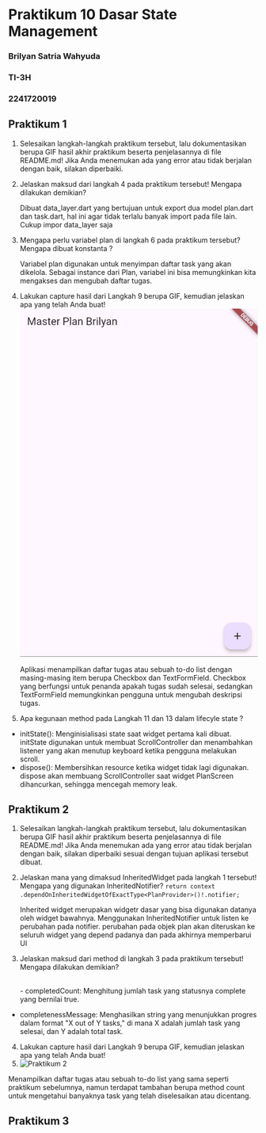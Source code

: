 # Praktikum 10 Dasar State Management 
### Brilyan Satria Wahyuda
### TI-3H
### 2241720019
## Praktikum 1

1. Selesaikan langkah-langkah praktikum tersebut, lalu dokumentasikan berupa GIF hasil akhir praktikum beserta penjelasannya di file README.md! Jika Anda menemukan ada yang error atau tidak berjalan dengan baik, silakan diperbaiki.
   
2. Jelaskan maksud dari langkah 4 pada praktikum tersebut! Mengapa dilakukan demikian?

    <p>Dibuat data_layer.dart yang bertujuan untuk export dua model plan.dart dan task.dart, hal ini agar tidak terlalu banyak import pada file lain. Cukup impor data_layer saja</p>
3. Mengapa perlu variabel plan di langkah 6 pada praktikum tersebut? Mengapa dibuat konstanta ?
    <p>Variabel plan digunakan untuk menyimpan daftar task yang akan dikelola. Sebagai instance dari Plan, variabel ini bisa memungkinkan kita mengakses dan mengubah daftar tugas. </p>

4. Lakukan capture hasil dari Langkah 9 berupa GIF, kemudian jelaskan apa yang telah Anda buat!
![Praktikum 1](praktikum1.gif)

    <p>Aplikasi menampilkan daftar tugas atau sebuah to-do list dengan masing-masing item berupa Checkbox dan TextFormField. Checkbox yang berfungsi untuk penanda apakah tugas sudah selesai, sedangkan TextFormField memungkinkan pengguna untuk mengubah deskripsi tugas.</p>

5. Apa kegunaan method pada Langkah 11 dan 13 dalam lifecyle state ?
    <p>
- initState(): Menginisialisasi state saat widget pertama kali dibuat. initState digunakan untuk membuat ScrollController dan menambahkan listener yang akan menutup keyboard ketika pengguna melakukan scroll.
- dispose(): Membersihkan resource ketika widget tidak lagi digunakan. dispose akan membuang ScrollController saat widget PlanScreen dihancurkan, sehingga mencegah memory leak.
</p>

## Praktikum 2
1. Selesaikan langkah-langkah praktikum tersebut, lalu dokumentasikan berupa GIF hasil akhir praktikum beserta penjelasannya di file README.md! Jika Anda menemukan ada yang error atau tidak berjalan dengan baik, silakan diperbaiki sesuai dengan tujuan aplikasi tersebut dibuat.
2. Jelaskan mana yang dimaksud InheritedWidget pada langkah 1 tersebut! Mengapa yang digunakan InheritedNotifier?
   ``` return context .dependOnInheritedWidgetOfExactType<PlanProvider>()!.notifier; ```
   <p>Inherited widget merupakan widgetr dasar yang bisa digunakan datanya oleh widget bawahnya. Menggunakan InheritedNotifier untuk listen ke perubahan pada notifier. perubahan pada objek plan akan diteruskan ke seluruh widget yang depend padanya dan pada 
   akhirnya memperbarui UI</p>

3. Jelaskan maksud dari method di langkah 3 pada praktikum tersebut! Mengapa dilakukan demikian?
   <p> 
   <br>- completedCount: Menghitung jumlah task yang statusnya complete yang bernilai true. <br>
- completenessMessage: Menghasilkan string yang menunjukkan progres dalam format "X out of Y tasks," di mana X adalah jumlah task yang selesai, dan Y adalah total task. </p>

4. Lakukan capture hasil dari Langkah 9 berupa GIF, kemudian jelaskan apa yang telah Anda buat!
5. ![Praktikum 2](praktikum2.gif)
<p>Menampilkan daftar tugas atau sebuah to-do list yang sama seperti praktikum sebelumnya, namun terdapat tambahan berupa method count untuk mengetahui banyaknya task yang telah diselesaikan atau dicentang.</p>

## Praktikum 3